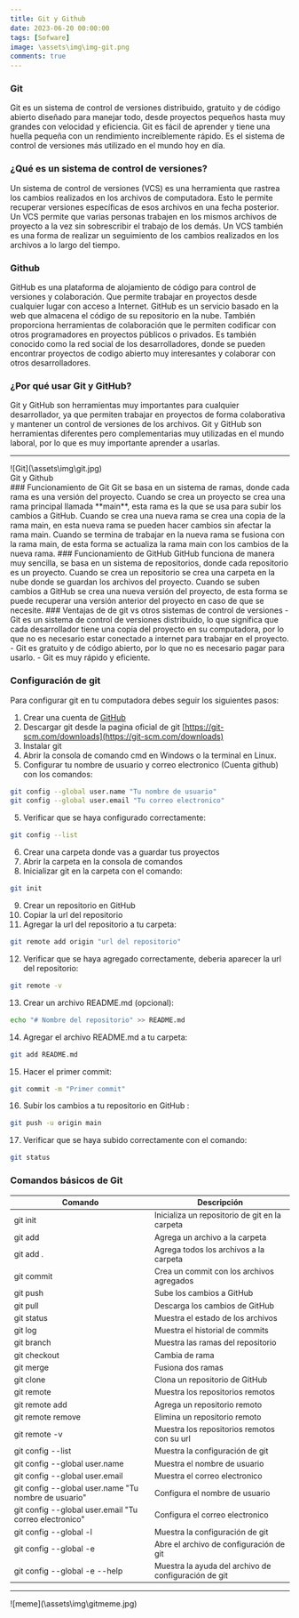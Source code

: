 ```yaml
---
title: Git y Github
date: 2023-06-20 00:00:00
tags: [Sofware]
image: \assets\img\img-git.png
comments: true
---
```

### Git
Git es un sistema de control de versiones distribuido, gratuito y de código abierto diseñado para manejar todo, desde proyectos pequeños hasta muy grandes con velocidad y eficiencia. Git es fácil de aprender y tiene una huella pequeña con un rendimiento increíblemente rápido. Es el sistema de control de versiones más utilizado en el mundo hoy en día.

### ¿Qué es un sistema de control de versiones?
Un sistema de control de versiones (VCS) es una herramienta que rastrea los cambios realizados en los archivos de computadora. Esto le permite recuperar versiones específicas de esos archivos en una fecha posterior. Un VCS permite que varias personas trabajen en los mismos archivos de proyecto a la vez sin sobrescribir el trabajo de los demás. Un VCS también es una forma de realizar un seguimiento de los cambios realizados en los archivos a lo largo del tiempo.

### Github
GitHub es una plataforma de alojamiento de código para control de versiones y colaboración. Que permite trabajar en proyectos desde cualquier lugar con acceso a Internet. GitHub es un servicio basado en la web que almacena el código de su repositorio en la nube. También proporciona herramientas de colaboración que le permiten codificar con otros programadores en proyectos públicos o privados. Es también conocido como la red social de los desarrolladores, donde se pueden encontrar proyectos de codigo abierto muy interesantes y colaborar con otros desarrolladores.

### ¿Por qué usar Git y GitHub?
Git y GitHub son herramientas muy importantes para cualquier desarrollador, ya que permiten trabajar en proyectos de forma colaborativa y mantener un control de versiones de los archivos. Git y GitHub son herramientas diferentes pero complementarias muy utilizadas en el mundo laboral, por lo que es muy importante aprender a usarlas.
<hr>
![Git](\assets\img\git.jpg)
<figcaption> Git y Github</figcaption>
### Funcionamiento de Git
Git se basa en un sistema de ramas, donde cada rama es una versión del proyecto. Cuando se crea un proyecto se crea una rama principal llamada **main**, esta rama es la que se usa para subir los cambios a GitHub. Cuando se crea una nueva rama se crea una copia de la rama main, en esta nueva rama se pueden hacer cambios sin afectar la rama main. Cuando se termina de trabajar en la nueva rama se fusiona con la rama main, de esta forma se actualiza la rama main con los cambios de la nueva rama.
### Funcionamiento de GitHub
GitHub funciona de manera muy sencilla, se basa en un sistema de repositorios, donde cada repositorio es un proyecto. Cuando se crea un repositorio se crea una carpeta en la nube donde se guardan los archivos del proyecto. Cuando se suben cambios a GitHub se crea una nueva versión del proyecto, de esta forma se puede recuperar una versión anterior del proyecto en caso de que se necesite.
### Ventajas de de git vs otros sistemas de control de versiones
- Git es un sistema de control de versiones distribuido, lo que significa que cada desarrollador tiene una copia del proyecto en su computadora, por lo que no es necesario estar conectado a internet para trabajar en el proyecto.
- Git es gratuito y de código abierto, por lo que no es necesario pagar para usarlo.
- Git es muy rápido y eficiente.

### Configuración de git
Para configurar git en tu computadora debes seguir los siguientes pasos:
1. Crear una cuenta de [GitHub](https://github.com/)
1. Descargar git desde la pagina oficial de git [https://git-scm.com/downloads](https://git-scm.com/downloads)
2. Instalar git 
3. Abrir la consola de comando cmd en Windows o la terminal en Linux.
4. Configurar tu nombre de usuario y correo electronico (Cuenta github) con los comandos:
```bash
git config --global user.name "Tu nombre de usuario"
git config --global user.email "Tu correo electronico"
```
5. Verificar que se haya configurado correctamente: 
```bash
git config --list
```
6. Crear una carpeta donde vas a guardar tus proyectos
7. Abrir la carpeta en la consola de comandos
8. Inicializar git en la carpeta con el  comando:
```bash
git init
```
9. Crear un repositorio en GitHub
10. Copiar la url del repositorio
11. Agregar la url del repositorio a tu carpeta:
```bash
git remote add origin "url del repositorio"
```
12. Verificar que se haya agregado correctamente, deberia aparecer la url del repositorio:
```bash
git remote -v
```
13. Crear un archivo README.md (opcional):
```bash
echo "# Nombre del repositorio" >> README.md
```
14. Agregar el archivo README.md a tu carpeta:
```bash
git add README.md
```
15. Hacer el primer commit:
```bash
git commit -m "Primer commit"
```
16. Subir los cambios a tu repositorio en GitHub :
```bash
git push -u origin main
```
17. Verificar que se haya subido correctamente con el comando:
```bash
git status
```
### Comandos básicos  de Git

| Comando    | Descripción                                    |
| ---        | ---                                            |
| git init   | Inicializa un repositorio de git en la carpeta |
| git add    | Agrega un archivo a la carpeta                 |
| git add .  | Agrega todos los archivos a la carpeta         |
| git commit | Crea un commit con los archivos agregados      |
| git push   | Sube los cambios a GitHub                      |
| git pull   | Descarga los cambios de GitHub                 |
| git status | Muestra el estado de los archivos              |
| git log    | Muestra el historial de commits                |
| git branch | Muestra las ramas del repositorio              |
| git checkout | Cambia de rama                               |
| git merge  | Fusiona dos ramas                              |
| git clone  | Clona un repositorio de GitHub                 |
| git remote | Muestra los repositorios remotos               |
| git remote add | Agrega un repositorio remoto               |
| git remote remove | Elimina un repositorio remoto           |
| git remote -v | Muestra los repositorios remotos con su url |
| git config --list | Muestra la configuración de git         |
| git config --global user.name | Muestra el nombre de usuario |
| git config --global user.email | Muestra el correo electronico |
| git config --global user.name "Tu nombre de usuario" | Configura el nombre de usuario |
| git config --global user.email "Tu correo electronico" | Configura el correo electronico |
| git config --global -l | Muestra la configuración de git |
| git config --global -e | Abre el archivo de configuración de git |
| git config --global -e --help | Muestra la ayuda del archivo de configuración de git |

<hr>
![meme](\assets\img\gitmeme.jpg)
